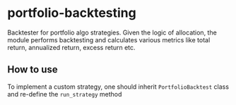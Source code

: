 # portfolio-backtesting
Backtester for portfolio algo strategies. Given the logic of allocation, the module performs backtesting and calculates various metrics like total return, annualized return, excess return etc.

## How to use
To implement a custom strategy, one should inherit `PortfolioBacktest` class and re-define the `run_strategy` method
